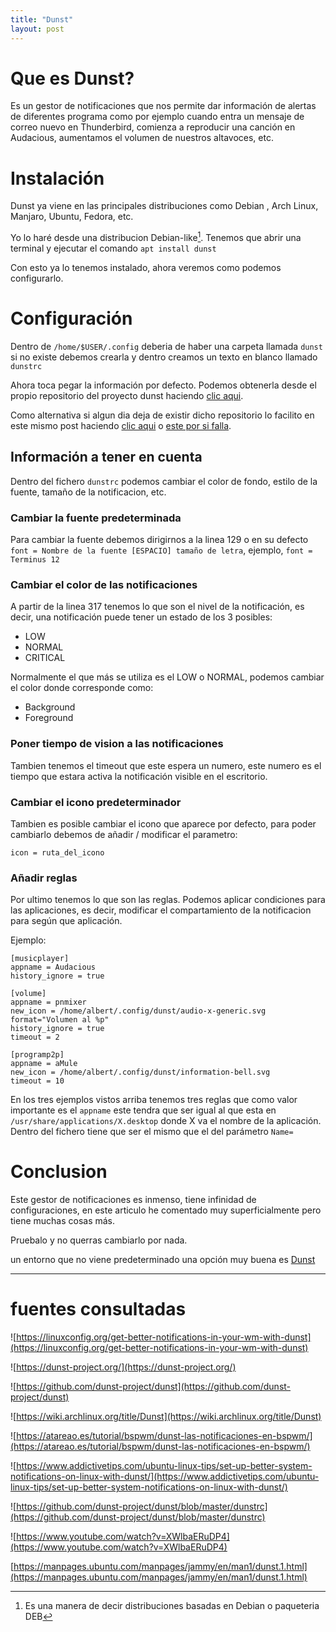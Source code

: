 ```yaml
---
title: "Dunst"
layout: post
---
```

# Que es Dunst?

Es un gestor de notificaciones que nos permite dar información de alertas de diferentes programa como por ejemplo cuando entra un mensaje de correo nuevo en Thunderbird, comienza a reproducir una canción en Audacious, aumentamos el volumen de nuestros altavoces, etc.

# Instalación

Dunst ya viene en las principales distribuciones como Debian , Arch Linux, Manjaro, Ubuntu, Fedora, etc.

Yo lo haré desde una distribucion Debian-like[^1]. Tenemos que abrir una terminal y ejecutar el comando `apt install dunst`

Con esto ya lo tenemos instalado, ahora veremos como podemos configurarlo.

# Configuración

Dentro de `/home/$USER/.config` deberia de haber una carpeta llamada `dunst` si no existe debemos crearla y dentro creamos un texto en blanco llamado `dunstrc`

Ahora toca pegar la información por defecto. Podemos obtenerla desde el propio repositorio del proyecto dunst haciendo [clic aqui](https://github.com/dunst-project/dunst/blob/master/dunstrc).

Como alternativa si algun dia deja de existir dicho repositorio lo facilito en este mismo post haciendo [clic aqui](https://github.com/LoneWolf93/lonewolf93.github.io/blob/master/_config-files-by-default/dunstrc) o [este por si falla](https://paste.debian.net/hidden/429a39c4/).

## Información a tener en cuenta

Dentro del fichero `dunstrc` podemos cambiar el color de fondo, estilo de la fuente, tamaño de la notificacion, etc.

### Cambiar la fuente predeterminada
Para cambiar la fuente debemos dirigirnos a la linea 129 o en su defecto `font = Nombre de la fuente [ESPACIO] tamaño de letra`, ejemplo, `font = Terminus 12`

### Cambiar el color de las notificaciones

A partir de la linea 317 tenemos lo que son el nivel de la notificación, es decir, una notificación puede tener un estado de los 3 posibles:

- LOW
- NORMAL
- CRITICAL

Normalmente el que más se utiliza es el LOW o NORMAL, podemos cambiar el color donde corresponde como:

- Background
- Foreground

### Poner tiempo de vision a las notificaciones

Tambien tenemos el timeout que este espera un numero, este numero es el tiempo que estara activa la notificación visible en el escritorio.

### Cambiar el icono predeterminador

Tambien es posible cambiar el icono que aparece por defecto, para poder cambiarlo debemos de añadir / modificar el parametro:

`icon = ruta_del_icono`

### Añadir reglas

Por ultimo tenemos lo que son las reglas. Podemos aplicar condiciones para las aplicaciones, es decir, modificar el compartamiento de la notificacion para según que aplicación.

Ejemplo:

```
[musicplayer]
appname = Audacious
history_ignore = true
```

```
[volume]
appname = pnmixer
new_icon = /home/albert/.config/dunst/audio-x-generic.svg
format="Volumen al %p"
history_ignore = true
timeout = 2
```

```
[programp2p]
appname = aMule
new_icon = /home/albert/.config/dunst/information-bell.svg
timeout = 10
```


En los tres ejemplos vistos arriba tenemos tres reglas que como valor importante es el `appname` este tendra que ser igual al que esta en `/usr/share/applications/X.desktop` donde X va el nombre de la aplicación. Dentro del fichero tiene que ser el mismo que el del parámetro `Name=`


# Conclusion

Este gestor de notificaciones es inmenso, tiene infinidad de configuraciones, en este articulo he comentado muy superficialmente pero tiene muchas cosas más.

Pruebalo y no querras cambiarlo por nada.

[^1]: Es una manera de decir distribuciones basadas en Debian o paqueteria DEB

un entorno que no viene predeterminado una opción muy buena es [Dunst](https://dunst-project.org/)

---
# fuentes consultadas

![https://linuxconfig.org/get-better-notifications-in-your-wm-with-dunst](https://linuxconfig.org/get-better-notifications-in-your-wm-with-dunst)

![https://dunst-project.org/](https://dunst-project.org/)

![https://github.com/dunst-project/dunst](https://github.com/dunst-project/dunst)

![https://wiki.archlinux.org/title/Dunst](https://wiki.archlinux.org/title/Dunst)

![https://atareao.es/tutorial/bspwm/dunst-las-notificaciones-en-bspwm/](https://atareao.es/tutorial/bspwm/dunst-las-notificaciones-en-bspwm/)

![https://www.addictivetips.com/ubuntu-linux-tips/set-up-better-system-notifications-on-linux-with-dunst/](https://www.addictivetips.com/ubuntu-linux-tips/set-up-better-system-notifications-on-linux-with-dunst/)

![https://github.com/dunst-project/dunst/blob/master/dunstrc](https://github.com/dunst-project/dunst/blob/master/dunstrc)

![https://www.youtube.com/watch?v=XWlbaERuDP4](https://www.youtube.com/watch?v=XWlbaERuDP4)

[https://manpages.ubuntu.com/manpages/jammy/en/man1/dunst.1.html](https://manpages.ubuntu.com/manpages/jammy/en/man1/dunst.1.html)
